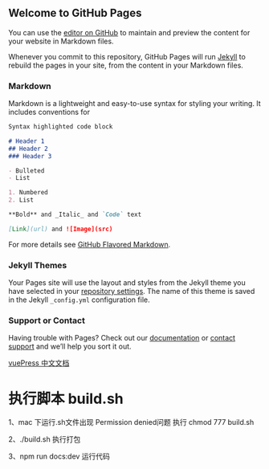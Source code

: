 
## Welcome to GitHub Pages

You can use the [editor on GitHub](https://github.com/fjy128/blog/edit/master/README.md) to maintain and preview the content for your website in Markdown files.

Whenever you commit to this repository, GitHub Pages will run [Jekyll](https://jekyllrb.com/) to rebuild the pages in your site, from the content in your Markdown files.

### Markdown

Markdown is a lightweight and easy-to-use syntax for styling your writing. It includes conventions for

```markdown
Syntax highlighted code block

# Header 1
## Header 2
### Header 3

- Bulleted
- List

1. Numbered
2. List

**Bold** and _Italic_ and `Code` text

[Link](url) and ![Image](src)
```

For more details see [GitHub Flavored Markdown](https://guides.github.com/features/mastering-markdown/).

### Jekyll Themes

Your Pages site will use the layout and styles from the Jekyll theme you have selected in your [repository settings](https://github.com/fjy128/blog/settings). The name of this theme is saved in the Jekyll `_config.yml` configuration file.

### Support or Contact

Having trouble with Pages? Check out our [documentation](https://help.github.com/categories/github-pages-basics/) or [contact support](https://github.com/contact) and we’ll help you sort it out.

[vuePress 中文文档](http://caibaojian.com/vuepress/guide/)

# 执行脚本 build.sh

1、mac 下运行.sh文件出现 Permission denied问题
执行 chmod 777 build.sh

2、./build.sh 执行打包

3、npm run docs:dev 运行代码
<!-- react时间机制 -->
<!-- https://qianduan.group/posts/5cb1b0e49fd64d5a7458a981?utm_source=gold_browser_extension -->

<!-- 慕课网网老师：https://github.com/cucygh/fe-material -->

